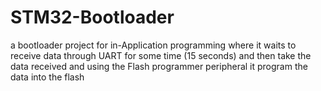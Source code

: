 # STM32-Bootloader
a bootloader project for in-Application programming where it waits to receive data through UART for some time (15 seconds) and then take the data received and using the Flash programmer peripheral it program the data into the flash
